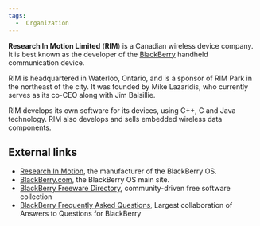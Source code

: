 ```yaml
---
tags:
  -  Organization 
---
```

**Research In Motion Limited** (**RIM**) is a Canadian wireless device
company. It is best known as the developer of the
[BlackBerry](blackberry.md) handheld communication device.

RIM is headquartered in Waterloo, Ontario, and is a sponsor of RIM Park
in the northeast of the city. It was founded by Mike Lazaridis, who
currently serves as its co-CEO along with Jim Balsillie.

RIM develops its own software for its devices, using C++, C and Java
technology. RIM also develops and sells embedded wireless data
components.

## External links

- [Research In Motion](http://www.rim.com/), the manufacturer of the
  BlackBerry OS.
- [BlackBerry.com](http://www.blackberry.com/), the BlackBerry OS main
  site.
- [BlackBerry Freeware Directory](http://www.blackberryfreeware.org/),
  community-driven free software collection
- [BlackBerry Frequently Asked Questions](http://www.blackberryfaq.com),
  Largest collaboration of Answers to Questions for BlackBerry

